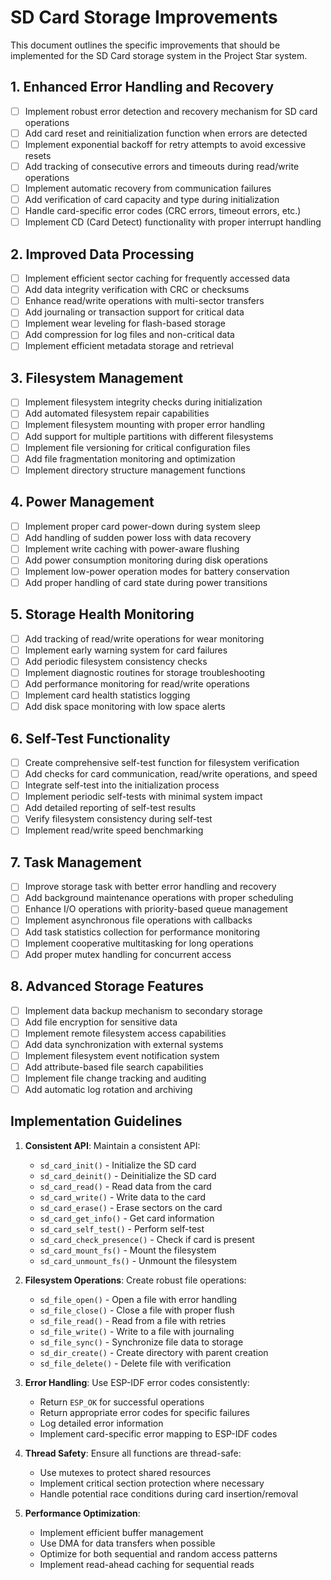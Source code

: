 # SD Card Storage Improvements

This document outlines the specific improvements that should be implemented for the SD Card storage system in the Project Star system.

## 1. Enhanced Error Handling and Recovery

- [ ] Implement robust error detection and recovery mechanism for SD card operations
- [ ] Add card reset and reinitialization function when errors are detected
- [ ] Implement exponential backoff for retry attempts to avoid excessive resets
- [ ] Add tracking of consecutive errors and timeouts during read/write operations
- [ ] Implement automatic recovery from communication failures
- [ ] Add verification of card capacity and type during initialization
- [ ] Handle card-specific error codes (CRC errors, timeout errors, etc.)
- [ ] Implement CD (Card Detect) functionality with proper interrupt handling

## 2. Improved Data Processing

- [ ] Implement efficient sector caching for frequently accessed data
- [ ] Add data integrity verification with CRC or checksums
- [ ] Enhance read/write operations with multi-sector transfers
- [ ] Add journaling or transaction support for critical data
- [ ] Implement wear leveling for flash-based storage
- [ ] Add compression for log files and non-critical data
- [ ] Implement efficient metadata storage and retrieval

## 3. Filesystem Management

- [ ] Implement filesystem integrity checks during initialization
- [ ] Add automated filesystem repair capabilities
- [ ] Implement filesystem mounting with proper error handling
- [ ] Add support for multiple partitions with different filesystems
- [ ] Implement file versioning for critical configuration files
- [ ] Add file fragmentation monitoring and optimization
- [ ] Implement directory structure management functions

## 4. Power Management

- [ ] Implement proper card power-down during system sleep
- [ ] Add handling of sudden power loss with data recovery
- [ ] Implement write caching with power-aware flushing
- [ ] Add power consumption monitoring during disk operations
- [ ] Implement low-power operation modes for battery conservation
- [ ] Add proper handling of card state during power transitions

## 5. Storage Health Monitoring

- [ ] Add tracking of read/write operations for wear monitoring
- [ ] Implement early warning system for card failures
- [ ] Add periodic filesystem consistency checks
- [ ] Implement diagnostic routines for storage troubleshooting
- [ ] Add performance monitoring for read/write operations
- [ ] Implement card health statistics logging
- [ ] Add disk space monitoring with low space alerts

## 6. Self-Test Functionality

- [ ] Create comprehensive self-test function for filesystem verification
- [ ] Add checks for card communication, read/write operations, and speed
- [ ] Integrate self-test into the initialization process
- [ ] Implement periodic self-tests with minimal system impact
- [ ] Add detailed reporting of self-test results
- [ ] Verify filesystem consistency during self-test
- [ ] Implement read/write speed benchmarking

## 7. Task Management

- [ ] Improve storage task with better error handling and recovery
- [ ] Add background maintenance operations with proper scheduling
- [ ] Enhance I/O operations with priority-based queue management
- [ ] Implement asynchronous file operations with callbacks
- [ ] Add task statistics collection for performance monitoring
- [ ] Implement cooperative multitasking for long operations
- [ ] Add proper mutex handling for concurrent access

## 8. Advanced Storage Features

- [ ] Implement data backup mechanism to secondary storage
- [ ] Add file encryption for sensitive data
- [ ] Implement remote filesystem access capabilities
- [ ] Add data synchronization with external systems
- [ ] Implement filesystem event notification system
- [ ] Add attribute-based file search capabilities
- [ ] Implement file change tracking and auditing
- [ ] Add automatic log rotation and archiving

## Implementation Guidelines

1. **Consistent API**: Maintain a consistent API:
   - `sd_card_init()` - Initialize the SD card
   - `sd_card_deinit()` - Deinitialize the SD card
   - `sd_card_read()` - Read data from the card
   - `sd_card_write()` - Write data to the card
   - `sd_card_erase()` - Erase sectors on the card
   - `sd_card_get_info()` - Get card information
   - `sd_card_self_test()` - Perform self-test
   - `sd_card_check_presence()` - Check if card is present
   - `sd_card_mount_fs()` - Mount the filesystem
   - `sd_card_unmount_fs()` - Unmount the filesystem

2. **Filesystem Operations**: Create robust file operations:
   - `sd_file_open()` - Open a file with error handling
   - `sd_file_close()` - Close a file with proper flush
   - `sd_file_read()` - Read from a file with retries
   - `sd_file_write()` - Write to a file with journaling
   - `sd_file_sync()` - Synchronize file data to storage
   - `sd_dir_create()` - Create directory with parent creation
   - `sd_file_delete()` - Delete file with verification

3. **Error Handling**: Use ESP-IDF error codes consistently:
   - Return `ESP_OK` for successful operations
   - Return appropriate error codes for specific failures
   - Log detailed error information
   - Implement card-specific error mapping to ESP-IDF codes

4. **Thread Safety**: Ensure all functions are thread-safe:
   - Use mutexes to protect shared resources
   - Implement critical section protection where necessary
   - Handle potential race conditions during card insertion/removal

5. **Performance Optimization**:
   - Implement efficient buffer management
   - Use DMA for data transfers when possible
   - Optimize for both sequential and random access patterns
   - Implement read-ahead caching for sequential reads 